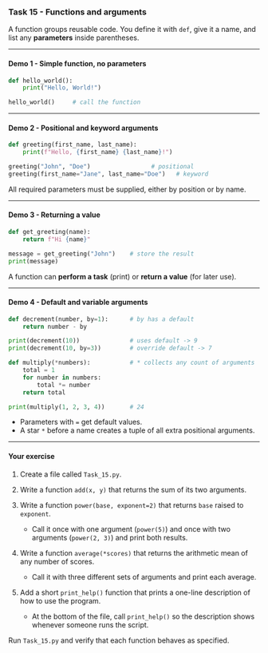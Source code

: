 ### **Task 15 - Functions and arguments**

A function groups reusable code.
You define it with `def`, give it a name, and list any **parameters** inside parentheses.

---

#### Demo 1 - Simple function, no parameters

```python
def hello_world():
    print("Hello, World!")

hello_world()     # call the function
```

---

#### Demo 2 - Positional and keyword arguments

```python
def greeting(first_name, last_name):
    print(f"Hello, {first_name} {last_name}!")

greeting("John", "Doe")                 # positional
greeting(first_name="Jane", last_name="Doe")   # keyword
```

All required parameters must be supplied, either by position or by name.

---

#### Demo 3 - Returning a value

```python
def get_greeting(name):
    return f"Hi {name}"

message = get_greeting("John")    # store the result
print(message)
```

A function can **perform a task** (print) or **return a value** (for later use).

---

#### Demo 4 - Default and variable arguments

```python
def decrement(number, by=1):      # by has a default
    return number - by

print(decrement(10))              # uses default -> 9
print(decrement(10, by=3))        # override default -> 7

def multiply(*numbers):           # * collects any count of arguments
    total = 1
    for number in numbers:
        total *= number
    return total

print(multiply(1, 2, 3, 4))       # 24
```

* Parameters with `=` get default values.
* A star `*` before a name creates a tuple of all extra positional arguments.

---

#### Your exercise

1. Create a file called `Task_15.py`.
2. Write a function `add(x, y)` that returns the sum of its two arguments.
3. Write a function `power(base, exponent=2)` that returns `base` raised to `exponent`.

   * Call it once with one argument (`power(5)`) and once with two arguments (`power(2, 3)`) and print both results.
4. Write a function `average(*scores)` that returns the arithmetic mean of any number of scores.

   * Call it with three different sets of arguments and print each average.
5. Add a short `print_help()` function that prints a one-line description of how to use the program.

   * At the bottom of the file, call `print_help()` so the description shows whenever someone runs the script.

Run `Task_15.py` and verify that each function behaves as specified.
